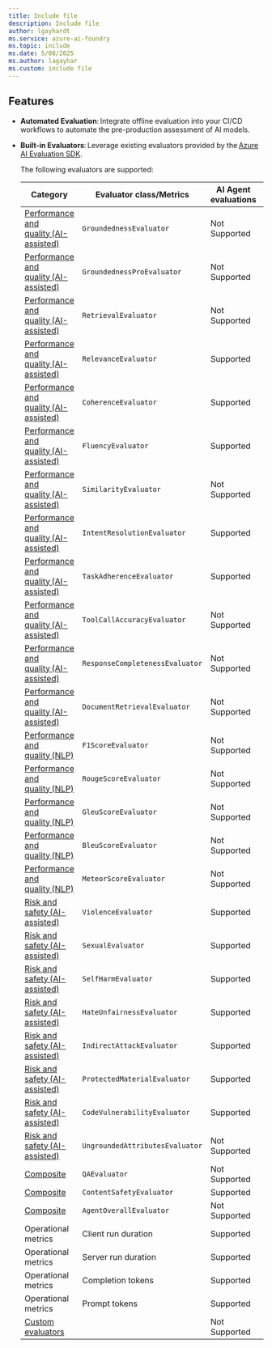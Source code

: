 ```yaml
---
title: Include file
description: Include file
author: lgayhardt
ms.service: azure-ai-foundry
ms.topic: include
ms.date: 5/08/2025
ms.author: lagayhar
ms.custom: include file
---
```


## Features

- **Automated Evaluation**: Integrate offline evaluation into your CI/CD workflows to automate the pre-production assessment of AI models.

- **Built-in Evaluators**: Leverage existing evaluators provided by the [Azure AI Evaluation SDK](../how-to/develop/evaluate-sdk.md).

    The following evaluators are supported:

    | Category | Evaluator class/Metrics | AI Agent evaluations | GenAI evaluations |
    |--|--|--|--|
    | [Performance and quality (AI-assisted)](../how-to/develop/evaluate-sdk.md) | `GroundednessEvaluator` | Not Supported | Supported |
    | [Performance and quality (AI-assisted)](../how-to/develop/evaluate-sdk.md) | `GroundednessProEvaluator` | Not Supported | Supported |
    | [Performance and quality (AI-assisted)](../how-to/develop/evaluate-sdk.md) | `RetrievalEvaluator` | Not Supported | Supported |
    | [Performance and quality (AI-assisted)](../how-to/develop/evaluate-sdk.md) | `RelevanceEvaluator` | Supported | Supported |
    | [Performance and quality (AI-assisted)](../how-to/develop/evaluate-sdk.md) | `CoherenceEvaluator` | Supported | Supported |
    | [Performance and quality (AI-assisted)](../how-to/develop/evaluate-sdk.md) | `FluencyEvaluator` | Supported | Supported |
    | [Performance and quality (AI-assisted)](../how-to/develop/evaluate-sdk.md) | `SimilarityEvaluator` | Not Supported | Supported |
    | [Performance and quality (AI-assisted)](../how-to/develop/evaluate-sdk.md) | `IntentResolutionEvaluator` | Supported | Supported |
    | [Performance and quality (AI-assisted)](../how-to/develop/evaluate-sdk.md) | `TaskAdherenceEvaluator` | Supported | Supported |
    | [Performance and quality (AI-assisted)](../how-to/develop/evaluate-sdk.md) | `ToolCallAccuracyEvaluator` | Not Supported | Not Supported |
    | [Performance and quality (AI-assisted)](../how-to/develop/evaluate-sdk.md) | `ResponseCompletenessEvaluator` | Not Supported | Supported |
    | [Performance and quality (AI-assisted)](../how-to/develop/evaluate-sdk.md) | `DocumentRetrievalEvaluator` | Not Supported | Not Supported |
    | [Performance and quality (NLP)](../how-to/develop/evaluate-sdk.md) | `F1ScoreEvaluator` | Not Supported | Supported |
    | [Performance and quality (NLP)](../how-to/develop/evaluate-sdk.md) | `RougeScoreEvaluator` | Not Supported | Not Supported |
    | [Performance and quality (NLP)](../how-to/develop/evaluate-sdk.md) | `GleuScoreEvaluator` | Not Supported | Supported |
    | [Performance and quality (NLP)](../how-to/develop/evaluate-sdk.md) | `BleuScoreEvaluator ` | Not Supported | Supported |
    | [Performance and quality (NLP)](../how-to/develop/evaluate-sdk.md) | `MeteorScoreEvaluator` | Not Supported | Supported |
    | [Risk and safety (AI-assisted)](../how-to/develop/evaluate-sdk.m) | `ViolenceEvaluator` | Supported | Supported |
    | [Risk and safety (AI-assisted)](../how-to/develop/evaluate-sdk.m) | `SexualEvaluator` | Supported | Supported |
    | [Risk and safety (AI-assisted)](../how-to/develop/evaluate-sdk.m) | `SelfHarmEvaluator` | Supported | Supported |
    | [Risk and safety (AI-assisted)](../how-to/develop/evaluate-sdk.m) | `HateUnfairnessEvaluator` | Supported | Supported |
    | [Risk and safety (AI-assisted)](../how-to/develop/evaluate-sdk.m) | `IndirectAttackEvaluator` | Supported | Supported |
    | [Risk and safety (AI-assisted)](../how-to/develop/evaluate-sdk.m) | `ProtectedMaterialEvaluator` | Supported | Supported |
    | [Risk and safety (AI-assisted)](../how-to/develop/evaluate-sdk.m) | `CodeVulnerabilityEvaluator` | Supported | Supported |
    | [Risk and safety (AI-assisted)](../how-to/develop/evaluate-sdk.m) | `UngroundedAttributesEvaluator` | Not Supported | Supported |
    | [Composite](../how-to/develop/evaluate-sdk.md#composite-evaluators) | `QAEvaluator` | Not Supported | Supported |
    | [Composite](../how-to/develop/evaluate-sdk.md#composite-evaluators) | `ContentSafetyEvaluator` | Supported | Supported |
    | [Composite](../how-to/develop/evaluate-sdk.md#composite-evaluators) | `AgentOverallEvaluator` | Not Supported | Not Supported |
    | Operational metrics | Client run duration | Supported | Not Supported |
    | Operational metrics | Server run duration | Supported | Not Supported |
    | Operational metrics | Completion tokens | Supported | Not Supported |
    | Operational metrics | Prompt tokens | Supported | Not Supported |
    | [Custom evaluators](../how-to/develop/evaluate-sdk.md#custom-evaluators) |  | Not Supported | Not Supported |
